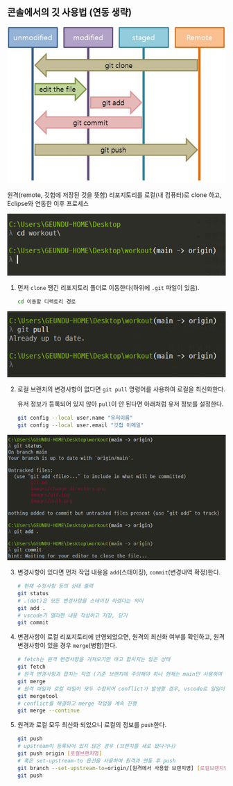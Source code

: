 ## 콘솔에서의 깃 사용법 (연동 생략)

![git의 구조](./images/git.jpg)

원격(remote, 깃헙에 저장된 것을 뜻함) 리포지토리를 로컬(내 컴퓨터)로 clone 하고, Eclipse와 연동한 이후 프로세스

![폴더 이동](./images/change_directory.png)

1. 먼저 `clone` 땡긴 리포지토리 폴더로 이동한다(하위에 `.git` 파일이 있음).
    ``` bash
    cd 이동할 디렉토리 경로
    ```

![git pull](./images/pull.png)

2. 로컬 브랜치의 변경사항이 없다면 `git pull` 명령어를 사용하여 로컬을 최신화한다.

    유저 정보가 등록되어 있지 않아 `pull`이 안 된다면 아래처럼 유저 정보를 설정한다.

    ``` bash
    git config --local user.name "유저이름"
    git config --local user.email "깃헙 이메일"
    ```

![git status](./images/status_add_commit.png)

3. 변경사항이 있다면 먼저 작업 내용을 `add`(스테이징), `commit`(변경내역 확정)한다.

    ``` bash
    # 현재 수정사항 등의 상태 출력
    git status
    # .(dot)은 모든 변경사항을 스테이징 하겠다는 의미
    git add .
    # vscode가 열리면 내용 작성하고 저장, 닫기
    git commit
    ```

4. 변경사항이 로컬 리포지토리에 반영되었으면, 원격의 최신화 여부를 확인하고, 원격 변경사항이 있을 경우 `merge`(병합)한다.

    ``` bash
    # fetch는 원격 변경사항을 가져오기만 하고 합치지는 않은 상태
    git fetch
    # 원격 변경사항과 합치는 작업 (기준 브랜치에 주의해야 하나 현재는 main만 사용하여 생략)
    git merge
    # 원격 파일과 로컬 파일이 모두 수정되어 conflict가 발생할 경우, vscode로 일일이 원격과 로컬의 변경사항 확인하여 수정
    git mergetool
    # conflict를 해결하고 merge 작업을 계속 진행
    git merge --continue
    ```

5. 원격과 로컬 모두 최신화 되었으니 로컬의 정보를 `push`한다.

    ``` bash
    git push
    # upstream이 등록되어 있지 않은 경우 (브랜치를 새로 팠다거나)
    git push origin [로컬브랜치명]
    # 혹은 set-upstream-to 옵션을 사용하여 원격과 연동 후 push
    git branch --set-upstream-to=origin/[원격에서 사용할 브랜치명] [로컬브랜치명]
    git push
    ```

